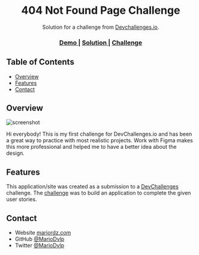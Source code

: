 <!-- Please update value in the {}  -->

<h1 align="center">404 Not Found Page Challenge</h1>

<div align="center">
   Solution for a challenge from  <a href="http://devchallenges.io" target="_blank">Devchallenges.io</a>.
</div>

<div align="center">
  <h3>
    <a href="https://404notfoundchallenge1.netlify.app/">
      Demo
    </a>
    <span> | </span>
    <a href="https://https://github.com/MarioDvlp/404NotFoundChallenge">
      Solution
    </a>
    <span> | </span>
    <a href="https://devchallenges.io/challenges/wBunSb7FPrIepJZAg0sY">
      Challenge
    </a>
  </h3>
</div>

<!-- TABLE OF CONTENTS -->

## Table of Contents

- [Overview](#overview)
- [Features](#features)
- [Contact](#contact)

<!-- OVERVIEW -->

## Overview

![screenshot](https://i.ibb.co/QKBWgQM/404challengescreen.jpg)

Hi everybody! This is my first challenge for DevChallenges.io and has been a great way to practice with most realistic projects. Work with Figma makes this more professional and helped me to have a better idea about the design.

## Features

<!-- List the features of your application or follow the template. Don't share the figma file here :) -->

This application/site was created as a submission to a [DevChallenges](https://devchallenges.io/challenges) challenge. The [challenge](https://devchallenges.io/challenges/wBunSb7FPrIepJZAg0sY) was to build an application to complete the given user stories.


## Contact

- Website [mariordz.com](https://mariordz.com)
- GitHub [@MarioDvlp](https://{github.com/mariodvlp})
- Twitter [@MarioDvlp](https://{twitter.com/mariodvlp})
